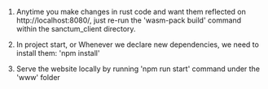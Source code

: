 1. Anytime you make changes in rust code and want them reflected on http://localhost:8080/, just re-run the 'wasm-pack build' command within the sanctum_client directory.

2. In project start, or Whenever we declare new dependencies, we need to install them:
'npm install'

3. Serve the website locally by running 'npm run start' command under the 'www' folder
